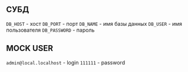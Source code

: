## СУБД

`DB_HOST` - хост
`DB_PORT` - порт
`DB_NAME` - имя базы данных
`DB_USER` - имя пользователя
`DB_PASSWORD` - пароль

## MOCK USER

`admin@local.localhost` - login
`111111` - password
